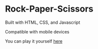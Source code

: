 # Rock-Paper-Scissors

Built with HTML, CSS, and Javascript

Compatible with mobile devices

You can play it yourself [here](https://juicechamp.github.io/Rock-Paper-Scissors/)